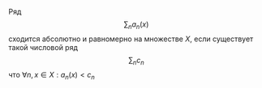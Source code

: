 Ряд
$$\sum_n a_n(x)$$ сходится абсолютно и равномерно на множестве $X$, если существует такой числовой ряд 
$$\sum_n c_n$$ что $\forall n, x \in X: a_n(x) < c_n$ 


